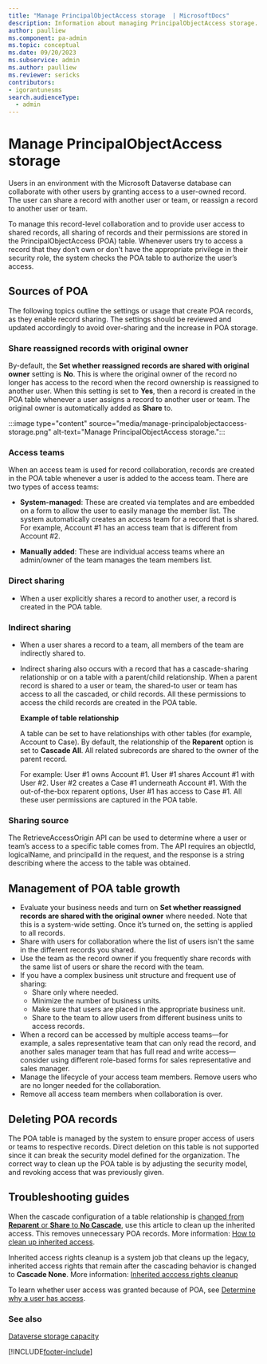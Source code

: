 ```yaml
---
title: "Manage PrincipalObjectAccess storage  | MicrosoftDocs"
description: Information about managing PrincipalObjectAccess storage.
author: paulliew 
ms.component: pa-admin
ms.topic: conceptual
ms.date: 09/20/2023
ms.subservice: admin
ms.author: paulliew 
ms.reviewer: sericks 
contributors:
- igorantunesms 
search.audienceType: 
  - admin
---
```

# Manage PrincipalObjectAccess storage

Users in an environment with the Microsoft Dataverse database can collaborate with other users by granting access to a user-owned record. The user can share a record with another user or team, or reassign a record to another user or team.

To manage this record-level collaboration and to provide user access to shared records, all sharing of records and their permissions are stored in the PrincipalObjectAccess (POA) table. Whenever users try to access a record that they don’t own or don't have the appropriate privilege in their security role, the system checks the POA table to authorize the user’s access. 

## Sources of POA
The following topics outline the settings or usage that create POA records, as they enable record sharing. The settings should be reviewed and updated accordingly to avoid over-sharing and the increase in POA storage. 

### Share reassigned records with original owner

By-default, the **Set whether reassigned records are shared with original owner** setting is **No**. This is where the original owner of the record no longer has access to the record when the record ownership is reassigned to another user. When this setting is set to **Yes**, then a record is created in the POA table whenever a user assigns a record to another user or team. The original owner is automatically added as **Share** to.

:::image type="content" source="media/manage-principalobjectaccess-storage.png" alt-text="Manage PrincipalObjectAccess storage.":::

### Access teams
When an access team is used for record collaboration, records are created in the POA table whenever a user is added to the access team. There are two types of access teams:

- **System-managed**: These are created via templates and are embedded on a form to allow the user to easily manage the member list. The system automatically creates an access team for a record that is shared. For example, Account #1 has an access team that is different from Account #2. 

- **Manually added**: These are individual access teams where an admin/owner of the team manages the team members list. 

### Direct sharing

- When a user explicitly shares a record to another user, a record is created in the POA table.

### Indirect sharing

- When a user shares a record to a team, all members of the team are indirectly shared to.

- Indirect sharing also occurs with a record that has a cascade-sharing relationship or on a table with a parent/child relationship. When a parent record is shared to a user or team, the shared-to user or team has access to all the cascaded, or child records. All these permissions to access the child records are created in the POA table. 

  **Example of table relationship**
  
  A table can be set to have relationships with other tables (for example, Account to Case). By default, the relationship of the **Reparent** option is set to **Cascade All**. All related subrecords are shared to the owner of the parent record.  

  For example: User #1 owns Account #1. User #1 shares Account #1 with User #2. User #2 creates a Case #1 underneath Account #1. With the out-of-the-box reparent options, User #1 has access to Case #1. All these user permissions are captured in the POA table.

### Sharing source
The RetrieveAccessOrigin API can be used to determine where a user or team’s access to a specific table comes from. The API requires an objectId, logicalName, and principalId in the request, and the response is a string describing where the access to the table was obtained.

## Management of POA table growth  

- Evaluate your business needs and turn on **Set whether reassigned records are shared with the original owner** where needed. Note that this is a system-wide setting. Once it’s turned on, the setting is applied to all records.
- Share with users for collaboration where the list of users isn't the same in the different records you shared.
- Use the team as the record owner if you frequently share records with the same list of users or share the record with the team.
- If you have a complex business unit structure and frequent use of sharing:
  - Share only where needed.
  - Minimize the number of business units.
  - Make sure that users are placed in the appropriate business unit.
  - Share to the team to allow users from different business units to access records.
- When a record can be accessed by multiple access teams—for example, a sales representative team that can only read the record, and another sales manager team that has full read and write access—consider using different role-based forms for sales representative and sales manager. 
- Manage the lifecycle of your access team members. Remove users who are no longer needed for the collaboration.
- Remove all access team members when collaboration is over. 

## Deleting POA records
The POA table is managed by the system to ensure proper access of users or teams to respective records. Direct deletion on this table is not supported since it can break the security model defined for the organization. The correct way to clean up the POA table is by adjusting the security model, and revoking access that was previously given.

## Troubleshooting guides
When the cascade configuration of a table relationship is [changed from **Reparent** or **Share** to **No Cascade**](https://learn.microsoft.com/power-apps/developer/data-platform/configure-entity-relationship-cascading-behavior#inherited-access-repair), use this article to clean up the inherited access. This removes unnecessary POA records. More information: [How to clean up inherited access](https://learn.microsoft.com/troubleshoot/power-platform/power-apps/dataverse/cleanup-inherited-access?tabs=sdk).

Inherited access rights cleanup is a system job that cleans up the legacy, inherited access rights that remain after the cascading behavior is changed to **Cascade None**. More information: [Inherited acccess rights cleanup](/power-apps/maker/data-platform/create-edit-entity-relationships#inherited-access-rights-cleanup)

To learn whether user access was granted because of POA, see [Determine why a user has access](/power-apps/developer/data-platform/security-sharing-assigning?tabs=sdk#determine-why-a-user-has-access). 


### See also
[Dataverse storage capacity](capacity-storage.md)


[!INCLUDE[footer-include](../includes/footer-banner.md)]



